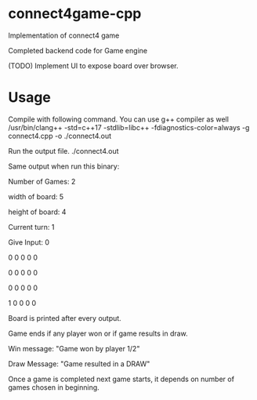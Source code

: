 # connect4game-cpp
Implementation of connect4 game

Completed backend code for Game engine

(TODO) Implement UI to expose board over browser.

# Usage
Compile with following command. You can use g++ compiler as well
/usr/bin/clang++ -std=c++17 -stdlib=libc++ -fdiagnostics-color=always -g connect4.cpp -o ./connect4.out

Run the output file.
./connect4.out

Same output when run this binary:

Number of Games: 2

width of board: 5

height of board: 4

Current turn: 1

Give Input: 0

0 0 0 0 0

0 0 0 0 0 

0 0 0 0 0 

1 0 0 0 0 



Board is printed after every output.

Game ends if any player won or if game results in draw.

Win message:
"Game won by player 1/2"

Draw Message:
"Game resulted in a DRAW"

Once a game is completed next game starts, it depends on number of games chosen in beginning.

